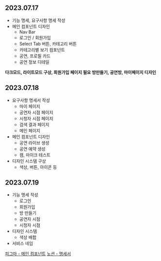 ## 2023.07.17
- 기능 명세, 요구사항 명세 작성
- 메인 컴포넌트 디자인
    - Nav Bar
    - 로그인 / 회원가입
    - Select Tab 버튼, 카테고리 버튼
    - 카테고리별 보기 컴포넌트
    - 공연, 프로필 카드
    - 공연 정보 디테일

**다크모드, 라이트모드 구상, 회원가입 페이지 필요**
**방만들기, 공연방, 마이페이지 디자인**


## 2023.07.18
- 요구사항 명세서 작성
    - 마이 페이지
    - 공연자 시점 페이지
    - 시청자 시점 페이지
    - 검색 결과 페이지
    - 메인 페이지
- 메인 컴포넌트 디자인
    - 공연 라이브 생성
    - 공연 예약 생성
    - 캠, 마이크 테스트
- 디자인 시스템 구상
    - 색상, 버튼, 아이콘 등

## 2023.07.19
- 기능 명세 작성
    - 로그인
    - 회원가입
    - 방 만들기
    - 공연자 시점
    - 시청자 시점
- 디자인 시스템
    - 색상 배합
- 서비스 네임


[피그마 - 메인 컴포넌트](https://www.figma.com/file/v8qBijnIsIbPMszFFpyHJY/D203-%EA%B3%B5%ED%86%B5-%ED%94%84%EB%A1%9C%EC%A0%9D%ED%8A%B8-%EA%B8%B0%ED%9A%8D-%2F-%EC%84%A4%EA%B3%84?type=design&node-id=97-2&mode=design&t=Bg1RpnLPTiOwcygL-0)
[노션 - 명세서](https://www.notion.so/50f64ce1013e458aa26b51ec58425cc7)
